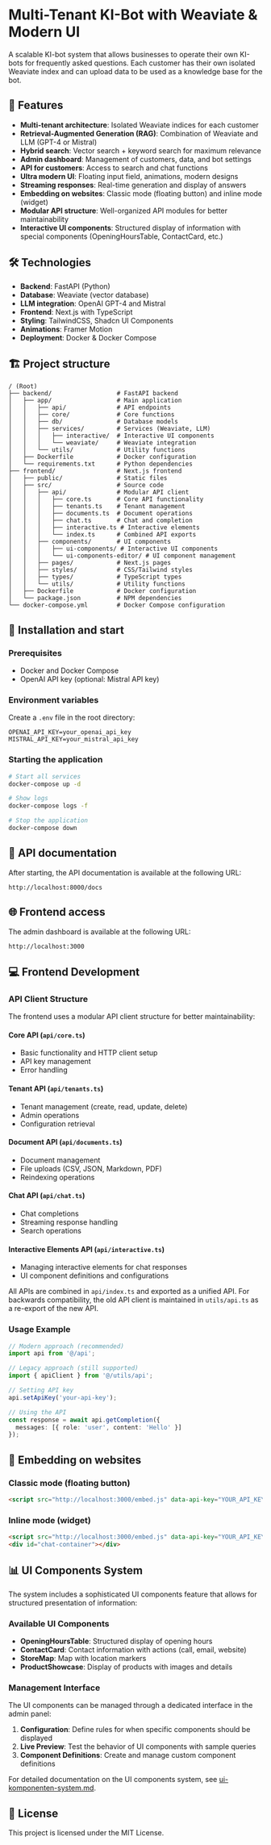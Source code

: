 # Multi-Tenant KI-Bot with Weaviate & Modern UI

A scalable KI-bot system that allows businesses to operate their own KI-bots for frequently asked questions. Each customer has their own isolated Weaviate index and can upload data to be used as a knowledge base for the bot.

## 🚀 Features

- **Multi-tenant architecture**: Isolated Weaviate indices for each customer
- **Retrieval-Augmented Generation (RAG)**: Combination of Weaviate and LLM (GPT-4 or Mistral)
- **Hybrid search**: Vector search + keyword search for maximum relevance
- **Admin dashboard**: Management of customers, data, and bot settings
- **API for customers**: Access to search and chat functions
- **Ultra modern UI**: Floating input field, animations, modern designs
- **Streaming responses**: Real-time generation and display of answers
- **Embedding on websites**: Classic mode (floating button) and inline mode (widget)
- **Modular API structure**: Well-organized API modules for better maintainability
- **Interactive UI components**: Structured display of information with special components (OpeningHoursTable, ContactCard, etc.)

## 🛠️ Technologies

- **Backend**: FastAPI (Python)
- **Database**: Weaviate (vector database)
- **LLM integration**: OpenAI GPT-4 and Mistral
- **Frontend**: Next.js with TypeScript
- **Styling**: TailwindCSS, Shadcn UI Components
- **Animations**: Framer Motion
- **Deployment**: Docker & Docker Compose

## 🏗️ Project structure

```
/ (Root)
├── backend/                  # FastAPI backend
│   ├── app/                  # Main application
│   │   ├── api/              # API endpoints
│   │   ├── core/             # Core functions
│   │   ├── db/               # Database models
│   │   ├── services/         # Services (Weaviate, LLM)
│   │   │   ├── interactive/  # Interactive UI components
│   │   │   └── weaviate/     # Weaviate integration
│   │   └── utils/            # Utility functions
│   ├── Dockerfile            # Docker configuration
│   └── requirements.txt      # Python dependencies
├── frontend/                 # Next.js frontend
│   ├── public/               # Static files
│   ├── src/                  # Source code
│   │   ├── api/              # Modular API client
│   │   │   ├── core.ts       # Core API functionality
│   │   │   ├── tenants.ts    # Tenant management
│   │   │   ├── documents.ts  # Document operations
│   │   │   ├── chat.ts       # Chat and completion
│   │   │   ├── interactive.ts # Interactive elements
│   │   │   └── index.ts      # Combined API exports
│   │   ├── components/       # UI components
│   │   │   ├── ui-components/ # Interactive UI components
│   │   │   └── ui-components-editor/ # UI component management
│   │   ├── pages/            # Next.js pages
│   │   ├── styles/           # CSS/Tailwind styles
│   │   ├── types/            # TypeScript types
│   │   └── utils/            # Utility functions
│   ├── Dockerfile            # Docker configuration
│   └── package.json          # NPM dependencies
└── docker-compose.yml        # Docker Compose configuration
```

## 🚀 Installation and start

### Prerequisites

- Docker and Docker Compose
- OpenAI API key (optional: Mistral API key)

### Environment variables

Create a `.env` file in the root directory:

```env
OPENAI_API_KEY=your_openai_api_key
MISTRAL_API_KEY=your_mistral_api_key
```

### Starting the application

```bash
# Start all services
docker-compose up -d

# Show logs
docker-compose logs -f

# Stop the application
docker-compose down
```

## 📝 API documentation

After starting, the API documentation is available at the following URL:

```
http://localhost:8000/docs
```

## 🌐 Frontend access

The admin dashboard is available at the following URL:

```
http://localhost:3000
```

## 💻 Frontend Development

### API Client Structure

The frontend uses a modular API client structure for better maintainability:

#### Core API (`api/core.ts`)
- Basic functionality and HTTP client setup
- API key management
- Error handling

#### Tenant API (`api/tenants.ts`)
- Tenant management (create, read, update, delete)
- Admin operations
- Configuration retrieval

#### Document API (`api/documents.ts`)
- Document management
- File uploads (CSV, JSON, Markdown, PDF)
- Reindexing operations

#### Chat API (`api/chat.ts`)
- Chat completions
- Streaming response handling
- Search operations

#### Interactive Elements API (`api/interactive.ts`)
- Managing interactive elements for chat responses
- UI component definitions and configurations

All APIs are combined in `api/index.ts` and exported as a unified API. For backwards compatibility, the old API client is maintained in `utils/api.ts` as a re-export of the new API.

### Usage Example

```typescript
// Modern approach (recommended)
import api from '@/api';

// Legacy approach (still supported)
import { apiClient } from '@/utils/api';

// Setting API key
api.setApiKey('your-api-key');

// Using the API
const response = await api.getCompletion({ 
  messages: [{ role: 'user', content: 'Hello' }]
});
```

## 🔌 Embedding on websites

### Classic mode (floating button)

```html
<script src="http://localhost:3000/embed.js" data-api-key="YOUR_API_KEY" data-mode="classic"></script>
```

### Inline mode (widget)

```html
<script src="http://localhost:3000/embed.js" data-api-key="YOUR_API_KEY" data-mode="inline" data-container-id="chat-container"></script>
<div id="chat-container"></div>
```

## 📊 UI Components System

The system includes a sophisticated UI components feature that allows for structured presentation of information:

### Available UI Components

- **OpeningHoursTable**: Structured display of opening hours
- **ContactCard**: Contact information with actions (call, email, website)
- **StoreMap**: Map with location markers
- **ProductShowcase**: Display of products with images and details

### Management Interface

The UI components can be managed through a dedicated interface in the admin panel:

1. **Configuration**: Define rules for when specific components should be displayed
2. **Live Preview**: Test the behavior of UI components with sample queries
3. **Component Definitions**: Create and manage custom component definitions

For detailed documentation on the UI components system, see [ui-komponenten-system.md](ui-komponenten-system.md).

## 📄 License

This project is licensed under the MIT License.